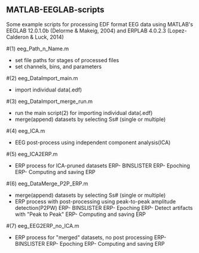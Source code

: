 ## MATLAB-EEGLAB-scripts
Some example scripts for processing EDF format EEG data using MATLAB's EEGLAB 12.0.1.0b (Delorme & Makeig, 2004) and ERPLAB 4.0.2.3 (Lopez-Calderon & Luck, 2014)

#(1) eeg_Path_n_Name.m
- set file paths for stages of processed files
- set channels, bins, and parameters

#(2) eeg_DataImport_main.m
- import individual data(.edf)

#(3) eeg_DataImport_merge_run.m
- run the main script(2) for importing individual data(.edf)
- merge(append) datasets by selecting Ss# (single or multiple)

#(4) eeg_ICA.m
- EEG post-process using independent component analysis(ICA)

#(5) eeg_ICA2ERP.m
- ERP process for ICA-pruned datasets
	ERP- BINSLISTER
	ERP- Epoching
	ERP- Computing and saving ERP

#(6) eeg_DataMerge_P2P_ERP.m
- merge(append) datasets by selecting Ss# (single or multiple)
- ERP process with post-processing using peak-to-peak amplitude detection(P2PW)
	ERP- BINSLISTER
	ERP- Epoching
	ERP- Detect artifacts with "Peak to Peak"
	ERP- Computing and saving ERP

#(7) eeg_EEG2ERP_no_ICA.m
- ERP process for "merged" datasets, no post processing
	ERP- BINSLISTER
	ERP- Epoching
	ERP- Computing and saving ERP
